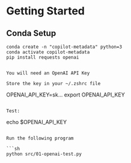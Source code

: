 # Getting Started

## Conda Setup

```
conda create -n "copilot-metadata" python=3
conda activate copilot-metadata
pip install requests openai


You will need an OpenAI API Key

Store the key in your ~/.zshrc file
```
OPENAI_API_KEY=sk...
export OPENAI_API_KEY
```

Test:

```
echo $OPENAI_API_KEY
```

Run the following program

```sh
python src/01-openai-test.py
```
